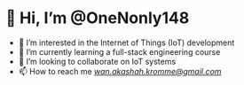 # 👋 Hi, I’m @OneNonly148
- 👀 I’m interested in the Internet of Things (IoT) development
- 🌱 I’m currently learning a full-stack engineering course
- 💞️ I’m looking to collaborate on IoT systems
- 📫 How to reach me <em>wan.akashah.kromme@gmail.com<em>

<!---
OneNonly148/OneNonly148 is a ✨ special ✨ repository because its `README.md` (this file) appears on your GitHub profile.
You can click the Preview link to take a look at your changes.
--->
